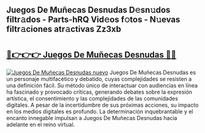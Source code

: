 ## Juegos De Muñecas Desnudas D𝚎sn𝚞dos filtr𝚊dos - Parts-hRQ Vid𝚎os f𝚘tos - N𝚞evas filtr𝚊ciones atr𝚊ctivas Zz3xb

# <h2><a href="http://mb1mbuq.tromn.icu/?c=Juegos+De+Mu%c3%b1ecas+Desnudas">🔗👉👉👉 Juegos De Muñecas Desnudas 🔗🔗</a></h2>

[![Juegos De Muñecas Desnudas nuevo](https://i.imgur.com/pEAQMta.gif)](http://mb1mbuq.tromn.icu/?c=Juegos+De+Mu%c3%b1ecas+Desnudas)
Juegos De Muñecas Desnudas es un personaje multifacético y debatido, cuyas complejidades se resisten a una definición fácil.  Su método único de interactuar con audiencias en línea ha fascinado y provocado críticas, generando debates sobre la expresión artística, el consentimiento y las complejidades de las comunidades digitales. A pesar de la incertidumbre de sus próximas acciones, su impacto en los medios digitales es profundo. La determinación inquebrantable y el encanto innegable impulsan a Juegos De Muñecas Desnudas hacia adelante en el reino virtual.
